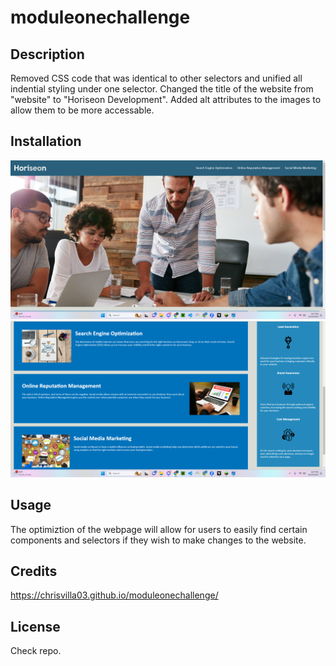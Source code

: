 # moduleonechallenge

## Description

Removed CSS code that was identical to other selectors and unified all indential styling under one selector.
Changed the title of the website from "website" to "Horiseon Development".
Added alt attributes to the images to allow them to be more accessable.

## Installation

![Alt text](<Screenshot (266)-2.png>)
![Alt text](<Screenshot (267)-1.png>)

## Usage
The optimiztion of the webpage will allow for users to easily find certain components and selectors if they wish to make changes to the website.

## Credits

https://chrisvilla03.github.io/moduleonechallenge/

## License
Check repo.